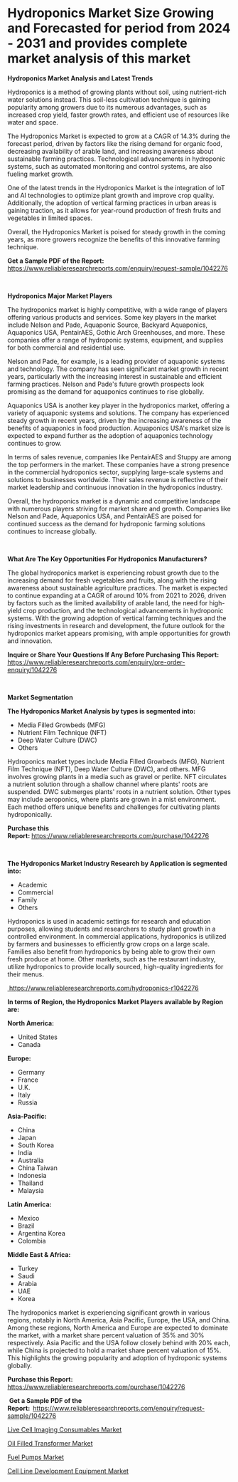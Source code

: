 <p><h1>Hydroponics Market Size Growing and Forecasted for period from 2024 - 2031 and provides complete market analysis of this market</h1></p><p><strong>Hydroponics Market Analysis and Latest Trends</strong></p>
<p><p>Hydroponics is a method of growing plants without soil, using nutrient-rich water solutions instead. This soil-less cultivation technique is gaining popularity among growers due to its numerous advantages, such as increased crop yield, faster growth rates, and efficient use of resources like water and space.</p><p>The Hydroponics Market is expected to grow at a CAGR of 14.3% during the forecast period, driven by factors like the rising demand for organic food, decreasing availability of arable land, and increasing awareness about sustainable farming practices. Technological advancements in hydroponic systems, such as automated monitoring and control systems, are also fueling market growth.</p><p>One of the latest trends in the Hydroponics Market is the integration of IoT and AI technologies to optimize plant growth and improve crop quality. Additionally, the adoption of vertical farming practices in urban areas is gaining traction, as it allows for year-round production of fresh fruits and vegetables in limited spaces.</p><p>Overall, the Hydroponics Market is poised for steady growth in the coming years, as more growers recognize the benefits of this innovative farming technique.</p></p>
<p><strong>Get a Sample PDF of the Report:&nbsp;</strong> <a href="https://www.reliableresearchreports.com/enquiry/request-sample/1042276">https://www.reliableresearchreports.com/enquiry/request-sample/1042276</a></p>
<p>&nbsp;</p>
<p><strong>Hydroponics Major Market Players</strong></p>
<p><p>The hydroponics market is highly competitive, with a wide range of players offering various products and services. Some key players in the market include Nelson and Pade, Aquaponic Source, Backyard Aquaponics, Aquaponics USA, PentairAES, Gothic Arch Greenhouses, and more. These companies offer a range of hydroponic systems, equipment, and supplies for both commercial and residential use.</p><p>Nelson and Pade, for example, is a leading provider of aquaponic systems and technology. The company has seen significant market growth in recent years, particularly with the increasing interest in sustainable and efficient farming practices. Nelson and Pade's future growth prospects look promising as the demand for aquaponics continues to rise globally.</p><p>Aquaponics USA is another key player in the hydroponics market, offering a variety of aquaponic systems and solutions. The company has experienced steady growth in recent years, driven by the increasing awareness of the benefits of aquaponics in food production. Aquaponics USA's market size is expected to expand further as the adoption of aquaponics technology continues to grow.</p><p>In terms of sales revenue, companies like PentairAES and Stuppy are among the top performers in the market. These companies have a strong presence in the commercial hydroponics sector, supplying large-scale systems and solutions to businesses worldwide. Their sales revenue is reflective of their market leadership and continuous innovation in the hydroponics industry.</p><p>Overall, the hydroponics market is a dynamic and competitive landscape with numerous players striving for market share and growth. Companies like Nelson and Pade, Aquaponics USA, and PentairAES are poised for continued success as the demand for hydroponic farming solutions continues to increase globally.</p></p>
<p>&nbsp;</p>
<p><strong>What Are The Key Opportunities For Hydroponics Manufacturers?</strong></p>
<p><p>The global hydroponics market is experiencing robust growth due to the increasing demand for fresh vegetables and fruits, along with the rising awareness about sustainable agriculture practices. The market is expected to continue expanding at a CAGR of around 10% from 2021 to 2026, driven by factors such as the limited availability of arable land, the need for high-yield crop production, and the technological advancements in hydroponic systems. With the growing adoption of vertical farming techniques and the rising investments in research and development, the future outlook for the hydroponics market appears promising, with ample opportunities for growth and innovation.</p></p>
<p><strong>Inquire or Share Your Questions If Any Before Purchasing This Report:</strong> <a href="https://www.reliableresearchreports.com/enquiry/pre-order-enquiry/1042276">https://www.reliableresearchreports.com/enquiry/pre-order-enquiry/1042276</a></p>
<p>&nbsp;</p>
<p><strong>Market Segmentation</strong></p>
<p><strong>The Hydroponics Market Analysis by types is segmented into:</strong></p>
<p><ul><li>Media Filled Growbeds (MFG)</li><li>Nutrient Film Technique (NFT)</li><li>Deep Water Culture (DWC)</li><li>Others</li></ul></p>
<p><p>Hydroponics market types include Media Filled Growbeds (MFG), Nutrient Film Technique (NFT), Deep Water Culture (DWC), and others. MFG involves growing plants in a media such as gravel or perlite. NFT circulates a nutrient solution through a shallow channel where plants' roots are suspended. DWC submerges plants' roots in a nutrient solution. Other types may include aeroponics, where plants are grown in a mist environment. Each method offers unique benefits and challenges for cultivating plants hydroponically.</p></p>
<p><strong>Purchase this Report:&nbsp;</strong><a href="https://www.reliableresearchreports.com/purchase/1042276">https://www.reliableresearchreports.com/purchase/1042276</a></p>
<p>&nbsp;</p>
<p><strong>The Hydroponics Market Industry Research by Application is segmented into:</strong></p>
<p><ul><li>Academic</li><li>Commercial</li><li>Family</li><li>Others</li></ul></p>
<p><p>Hydroponics is used in academic settings for research and education purposes, allowing students and researchers to study plant growth in a controlled environment. In commercial applications, hydroponics is utilized by farmers and businesses to efficiently grow crops on a large scale. Families also benefit from hydroponics by being able to grow their own fresh produce at home. Other markets, such as the restaurant industry, utilize hydroponics to provide locally sourced, high-quality ingredients for their menus.</p></p>
<p><a href="https://www.reliableresearchreports.com/hydroponics-r1042276">&nbsp;https://www.reliableresearchreports.com/hydroponics-r1042276</a></p>
<p><strong>In terms of Region, the Hydroponics Market Players available by Region are:</strong></p>
<p>
    <p> <strong> North America: </strong>
        <ul>
            <li>United States</li>
            <li>Canada</li>
        </ul>
        </p> 
    <p> <strong> Europe: </strong>
        <ul>
            <li>Germany</li>
            <li>France</li>
            <li>U.K.</li>
            <li>Italy</li>
            <li>Russia</li>
        </ul>
        </p> 
    <p> <strong> Asia-Pacific: </strong>
        <ul>
            <li>China</li>
            <li>Japan</li>
            <li>South Korea</li>
            <li>India</li>
            <li>Australia</li>
            <li>China Taiwan</li>
            <li>Indonesia</li>
            <li>Thailand</li>
            <li>Malaysia</li>
        </ul>
        </p> 
    <p> <strong> Latin America: </strong>
        <ul>
            <li>Mexico</li>
            <li>Brazil</li>
            <li>Argentina Korea</li>
            <li>Colombia</li>
        </ul>
        </p> 
    <p> <strong> Middle East & Africa: </strong>
        <ul>
            <li>Turkey</li>
            <li>Saudi</li>
            <li>Arabia</li>
            <li>UAE</li>
            <li>Korea</li>
        </ul>
    </p>
    </p>
<p><p>The hydroponics market is experiencing significant growth in various regions, notably in North America, Asia Pacific, Europe, the USA, and China. Among these regions, North America and Europe are expected to dominate the market, with a market share percent valuation of 35% and 30% respectively. Asia Pacific and the USA follow closely behind with 20% each, while China is projected to hold a market share percent valuation of 15%. This highlights the growing popularity and adoption of hydroponic systems globally.</p></p>
<p><strong>Purchase this Report: </strong><a href="https://www.reliableresearchreports.com/purchase/1042276">https://www.reliableresearchreports.com/purchase/1042276</a></p>
<p>&nbsp;<strong>Get a Sample PDF of the Report:&nbsp;&nbsp;</strong><a href="https://www.reliableresearchreports.com/enquiry/request-sample/1042276">https://www.reliableresearchreports.com/enquiry/request-sample/1042276</a></p>
<p><strong></strong></p>
<p><p><a href="https://www.linkedin.com/pulse/analyzing-live-cell-imaging-consumables-market-global-industry-bw4zf">Live Cell Imaging Consumables Market</a></p><p><a href="https://github.com/KeeganBarrows2023/Market-Research-Report-List-1/blob/main/oil-filled-transformer-market.md">Oil Filled Transformer Market</a></p><p><a href="https://github.com/Alonsoolds3wq1d81czn8rbol/Market-Research-Report-List-2/blob/main/fuel-pumps-market.md">Fuel Pumps Market</a></p><p><a href="https://www.linkedin.com/pulse/cell-line-development-equipment-market-furnishes-information-oh4ff">Cell Line Development Equipment Market</a></p></p>